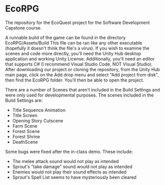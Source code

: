 # EcoRPG
 The repository for the EcoQuest project for the Software Development Capstone course.

 A runnable build of the game can be found in the directory EcoRPG/Assets/Build
 This file can be ran like any other executable (hopefully it doesn't think the file's a virus).
 If you wish to examine the scenes and code more directly, you'll need the Unity Hub desktop application and working Unity License. Additionally, you'll need an editor that supports C# (I recommend Visual Studio Code, NOT Visual Studio). After downloading our project or cloning the repository, from the Unity Hub main page, click on the Add drop menu and select "Add project from disk", then find the EcoRPG folder. You'll then be able to open the project.

 There are a number of Scenes that aren't included in the Build Settings and were only used for developmental purposes. The scenes included in the Build Settings are:
 - Title Sequence Animation
 - Title Screen
 - Opening Story Cutscene
 - Farm Scene
 - Forest Scene
 - Forest Shrine
 - DeathScene

Some bugs were fixed after the in-class demo. These include:
- The melee attack sound would not play as intended
- Sprout's "take damage" sound would not play as intended
- Enemies would not play their sound effects as intended
- Sprout's Spell List seems to have mysteriously been cleared

